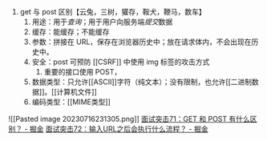 1. get 与 post 区别【云兔，三树，獾存，鞍犬，鞭马，数车】
	1. 用途：用于*查询*；用于用户向服务端*提交*数据
	2. 缓存：能缓存；不能缓存
	3. 参数：拼接在 URL，保存在浏览器历史中；放在请求体内，不会出现在历史中。
	4. 安全：post 可预防 [[CSRF]] 中使用 img 标签的攻击方式
		1. 重要的接口使用 POST，
	5. 数据类型：只允许[[ASCII]]字符（纯文本）；没有限制，也允许[[二进制数据]]。[[计算机文件]]
	6. 编码类型：[[MIME类型]] 

![[Pasted image 20230716231305.png]] 
[面试突击71：GET 和 POST 有什么区别？ - 掘金](https://juejin.cn/post/7127443645073981476) 
[面试突击72：输入URL之后会执行什么流程？ - 掘金](https://juejin.cn/post/7129308282774093832#heading-0) 
